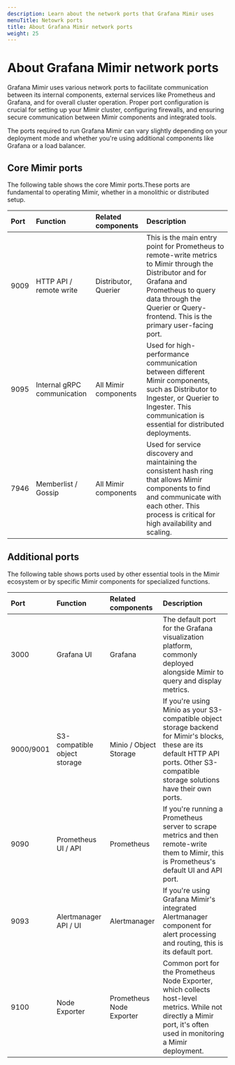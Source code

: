 ```yaml
---
description: Learn about the network ports that Grafana Mimir uses
menuTitle: Netowrk ports
title: About Grafana Mimir network ports
weight: 25
---
```


<!-- Note: This topic is mounted in the GEM documentation. Ensure that all updates are also applicable to GEM. -->

# About Grafana Mimir network ports

Grafana Mimir uses various network ports to facilitate communication between its internal components, external services like Prometheus and Grafana, and for overall cluster operation. Proper port configuration is crucial for setting up your Mimir cluster, configuring firewalls, and ensuring secure communication between Mimir components and integrated tools.

The ports required to run Grafana Mimir can vary slightly depending on your deployment mode and whether you're using additional components like Grafana or a load balancer.

## Core Mimir ports

The following table shows the core Mimir ports.These ports are fundamental to operating Mimir, whether in a monolithic or distributed setup.

| Port | Function                  | Related components | Description                                                                                                                                                                                                 |
| :--- | :------------------------ | :-------------------------- | :---------------------------------------------------------------------------------------------------------------------------------------------------------------------------------------------------- |
| 9009 | HTTP API / remote write   | Distributor, Querier        | This is the main entry point for Prometheus to remote-write metrics to Mimir through the Distributor and for Grafana and Prometheus to query data through the Querier or Query-frontend. This is the primary user-facing port. |
| 9095 | Internal gRPC communication | All Mimir components      | Used for high-performance communication between different Mimir components, such as Distributor to Ingester, or Querier to Ingester. This communication is essential for distributed deployments.                                |
| 7946 | Memberlist / Gossip       | All Mimir components      | Used for service discovery and maintaining the consistent hash ring that allows Mimir components to find and communicate with each other. This process is critical for high availability and scaling.                   |

## Additional ports

The following table shows ports used by other essential tools in the Mimir ecosystem or by specific Mimir components for specialized functions.

| Port | Function                      | Related components | Description                                                                                                                                                                                  |
| :--- | :---------------------------- | :------------------- | :------------------------------------------------------------------------------------------------------------------------------------------------------------------------------------- |
| 3000 | Grafana UI                    | Grafana              | The default port for the Grafana visualization platform, commonly deployed alongside Mimir to query and display metrics.                                                                     |
| 9000/9001 | S3-compatible object storage | Minio / Object Storage | If you're using Minio as your S3-compatible object storage backend for Mimir's blocks, these are its default HTTP API ports. Other S3-compatible storage solutions have their own ports. |
| 9090 | Prometheus UI / API           | Prometheus           | If you're running a Prometheus server to scrape metrics and then remote-write them to Mimir, this is Prometheus's default UI and API port.                                               |
| 9093 | Alertmanager API / UI         | Alertmanager         | If you're using Grafana Mimir's integrated Alertmanager component for alert processing and routing, this is its default port.                                                              |
| 9100 | Node Exporter                 | Prometheus Node Exporter | Common port for the Prometheus Node Exporter, which collects host-level metrics. While not directly a Mimir port, it's often used in monitoring a Mimir deployment.                                 |
